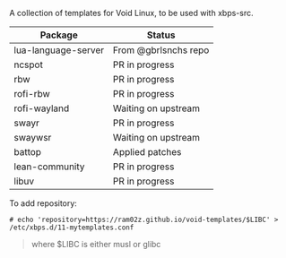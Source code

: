 A collection of templates for Void Linux, to be used with xbps-src.

| Package             | Status              |
| ------------------- | ----------------    |
| lua-language-server | From @gbrlsnchs repo|
| ncspot              | PR in progress      |
| rbw                 | PR in progress      |
| rofi-rbw            | PR in progress      |
| rofi-wayland        | Waiting on upstream |
| swayr               | PR in progress      |
| swaywsr             | Waiting on upstream |
| battop              | Applied patches     |
| lean-community      | PR in progress      |
| libuv               | PR in progress      |

To add repository:

```
# echo 'repository=https://ram02z.github.io/void-templates/$LIBC' > /etc/xbps.d/11-mytemplates.conf
```

> where $LIBC is either musl or glibc
